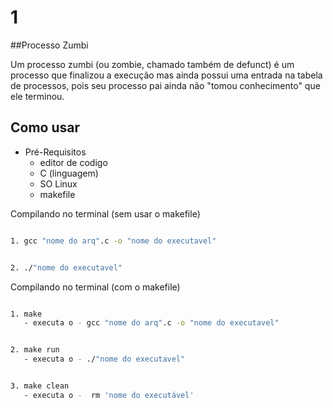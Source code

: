 # 1
##Processo Zumbi

Um processo zumbi (ou zombie, chamado também de defunct) é um processo que finalizou a execução mas ainda possui uma entrada na tabela de processos, pois seu processo pai ainda não "tomou conhecimento" que ele terminou.

## Como usar
* Pré-Requisitos
  * editor de codigo
  * C (linguagem)
  * SO Linux
  * makefile

Compilando no terminal (sem usar o makefile) 

```bash

1. gcc "nome do arq".c -o "nome do executavel"

```
```bash

2. ./"nome do executavel"

```

Compilando no terminal (com o makefile)

```bash

1. make 
   - executa o - gcc "nome do arq".c -o "nome do executavel"

```
```bash

2. make run
   - executa o - ./"nome do executavel"

```
```bash

3. make clean
   - executa o -  rm 'nome do executável'

```



  

